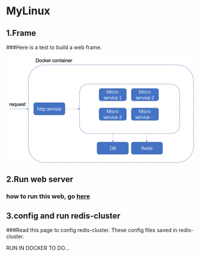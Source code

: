 # MyLinux

## 1.Frame
###Here is a test to build a web frame.

<p align="center"> <img src="./web_frame.png" alt="web frame fig"></p>

## 2.Run web server
### how to run this web, go <a href="mysite/">here</a>

## 3.config and run redis-cluster

###Read this <a src="https://redis.io/topics/cluster-tutorial">page</a> to config redis-cluster. These config files saved in <a src="./redis-cluster">redis-cluster.</a>

RUN IN DOCKER TO DO...

